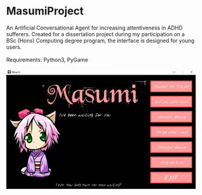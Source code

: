 # MasumiProject
An Artificial Conversational Agent for increasing attentiveness in ADHD sufferers. Created for a dissertation project during my participation on a BSc (Hons) Computing degree program, the interface is designed for young users.<br /><br />
Requirements: Python3, PyGame
<br /><br />
![User Interface](masumiInterface.jpg)
